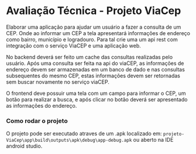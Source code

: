 # Avaliação Técnica - Projeto ViaCep

Elaborar uma aplicação para ajudar um usuário a fazer a consulta de um CEP.
Onde ao informar um CEP a tela apresentará informações de endereço como
bairro, município e logradouro. Para tal crie uma um api rest com integração com o
serviço ViaCEP e uma aplicação web.

No backend deverá ser feito um cache das consultas realizadas pelo usuário.
Após uma consulta ser feita na api do viaCEP, as informações de endereço devem
ser armazenadas em um banco de dado e nas consultas subsequentes do mesmo
CEP, estas informações devem ser retornadas sem buscar novamente no serviço
viaCEP.

O frontend deve possuir uma tela com um campo para informar o CEP, um botão
para realizar a busca, e após clicar no botão deverá ser apresentado as
informações do endereço.

### Como rodar o projeto

O projeto pode ser executado atraves de um .apk localizado em: `projeto-ViaCep\app\build\outputs\apk\debug\app-debug.apk`
ou aberto na IDE android studio.
